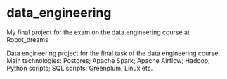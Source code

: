 # data_engineering
My final project for the exam on the data engineering course at Robot_dreams

Data engineering project for the final task of the data engineering course.
Main technologies: Postgres; Apache Spark; Apache Airflow; Hadoop; Python scripts; SQL scripts; Greenplum; Linux etc.
